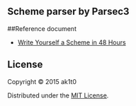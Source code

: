 ## Scheme parser by Parsec3



##Reference document
* [Write Yourself a Scheme in 48 Hours](http://en.wikibooks.org/wiki/Write_Yourself_a_Scheme_in_48_Hours)


## License

Copyright © 2015 ak1t0

Distributed under the [MIT License](https://github.com/ak1t0/48hscheme/blob/master/LICENSE).

